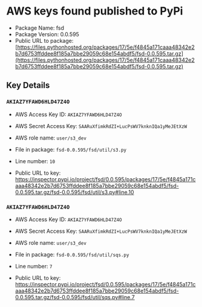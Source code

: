 # AWS keys found published to PyPi

* Package Name: fsd
* Package Version: 0.0.595
* Public URL to package: [https://files.pythonhosted.org/packages/17/5e/f4845a171caaa48342e2b7d6753ffddee8f185a7bbe29059c68e154abdf5/fsd-0.0.595.tar.gz](https://files.pythonhosted.org/packages/17/5e/f4845a171caaa48342e2b7d6753ffddee8f185a7bbe29059c68e154abdf5/fsd-0.0.595.tar.gz)

## Key Details

### `AKIAZ7YFAWD6HLD47Z4O`

* AWS Access Key ID: `AKIAZ7YFAWD6HLD47Z4O`
* AWS Secret Access Key: `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` 
* AWS role name: `user/s3_dev`
* File in package: `fsd-0.0.595/fsd/util/s3.py`
* Line number: `10`

* Public URL to key: https://inspector.pypi.io/project/fsd/0.0.595/packages/17/5e/f4845a171caaa48342e2b7d6753ffddee8f185a7bbe29059c68e154abdf5/fsd-0.0.595.tar.gz/fsd-0.0.595/fsd/util/s3.py#line.10



### `AKIAZ7YFAWD6HLD47Z4O`

* AWS Access Key ID: `AKIAZ7YFAWD6HLD47Z4O`
* AWS Secret Access Key: `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` 
* AWS role name: `user/s3_dev`
* File in package: `fsd-0.0.595/fsd/util/sqs.py`
* Line number: `7`

* Public URL to key: https://inspector.pypi.io/project/fsd/0.0.595/packages/17/5e/f4845a171caaa48342e2b7d6753ffddee8f185a7bbe29059c68e154abdf5/fsd-0.0.595.tar.gz/fsd-0.0.595/fsd/util/sqs.py#line.7


